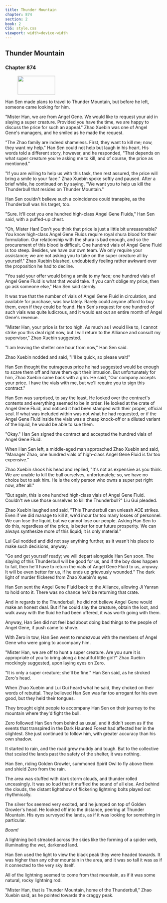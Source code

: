 ```yaml
---
title: Thunder Mountain
chapter: 874
section: 2
book: 2
CSS: style.css
viewport: width=device-width
---
```


## Thunder Mountain

### Chapter 874

<figure>
	<img src="../Images/gem.gif" alt="" id="gem" width="120" height="60" />
</figure>

Han Sen made plans to travel to Thunder Mountain, but before he left, someone came looking for him.

"Mister Han, we are from Angel Gene. We would like to request your aid in slaying a super creature. Provided you have the time, we are happy to discuss the price for such an appeal." Zhao Xuebin was one of Angel Gene's managers, and he smiled as he made the request.

"The Zhao family are indeed shameless. First, they want to kill me; now, they want my help." Han Sen could not help but laugh in his heart. His words told a different story, however, and he responded, "That depends on what super creature you're asking me to kill, and of course, the price as mentioned."

"If you are willing to help us with this task, then rest assured, the price will bring a smile to your face." Zhao Xuebin spoke softly and paused. After a brief while, he continued on by saying, "We want you to help us kill the Thunderbull that resides on Thunder Mountain."

Han Sen couldn't believe such a coincidence could transpire, as the Thunderbull was his target, too.

"Sure. It'll cost you one hundred high-class Angel Gene Fluids," Han Sen said, with a puffed-up chest.

"Oh, Mister Han! Don't you think that price is just a little bit unreasonable? You know high-class Angel Gene Fluids require royal shura blood for their formulation. Our relationship with the shura is bad enough, and so the procurement of this blood is difficult. One hundred vials of Angel Gene Fluid is too steep. Besides, we have our own team. We only require your assistance; we are not asking you to take on the super creature all by yourself." Zhao Xuebin blushed, undoubtedly feeling rather awkward over the proposition he had to decline.

"You said your offer would bring a smile to my face; one hundred vials of Angel Gene Fluid is what that would take. If you can't oblige my price, then go ask someone else," Han Sen said sternly.

It was true that the number of vials of Angel Gene Fluid in circulation, and available for purchase, was low lately. Rarely could anyone afford to buy them, even if they could be found. Han Sen's request for one hundred of such vials was quite ludicrous, and it would eat out an entire month of Angel Gene's revenue.

"Mister Han, your price is far too high. As much as I would like to, I cannot strike you this deal right now, but I will return to the Alliance and consult my supervisor," Zhao Xuebin suggested.

"I am leaving the shelter one hour from now," Han Sen said.

Zhao Xuebin nodded and said, "I'll be quick, so please wait!"

Han Sen thought the outrageous price he had suggested would be enough to scare them off and have them quit their intrusion. But unfortunately for him, Zhao Xuebin came back with a grin. He said, "Our company accepts your price. I have the vials with me, but we'll require you to sign this contract."

Han Sen was surprised, to say the least. He looked over the contract's contents and everything seemed to be in order. He looked at the crate of Angel Gene Fluid, and noticed it had been stamped with their proper, official seal. If what was included within was not what he had requested, or if the Angel Gene Fluid inside the vials was a cheap knock-off or a diluted variant of the liquid, he would be able to sue them.

"Okay." Han Sen signed the contract and accepted the hundred vials of Angel Gene Fluid.

When Han Sen left, a middle-aged man approached Zhao Xuebin and said, "Manager Zhao, one hundred vials of high-class Angel Gene Fluid is far too expensive."

Zhao Xuebin shook his head and replied, "It's not as expensive as you think. We are unable to kill the bull ourselves, unfortunately; so, we have no choice but to ask him. He is the only person who owns a super pet right now, after all."

"But again, this is one hundred high-class vials of Angel Gene Fluid. Couldn't we use those ourselves to kill the Thunderbull?" Liu Gui pleaded.

Zhao Xuebin laughed and said, "This Thunderbull can unleash AOE strikes. Even if we did manage to kill it, we'd incur far too many losses of personnel. We can lose the liquid, but we cannot lose our people. Asking Han Sen to do this, regardless of the price, is better for our future prosperity. We can always synthesize more of this liquid; it is only material."

Lui Gui nodded and did not say anything further, as it wasn't his place to make such decisions, anyway.

"Go and get yourself ready; we will depart alongside Han Sen soon. The slaying of this Thunderbull will be good for us, and if the boy does happen to fail, then he'll have to return the vials of Angel Gene Fluid to us, anyway. It will be even better for us, if he ends up grievously wounded." The dark light of murder flickered from Zhao Xuebin's eyes.

Han Sen sent the Angel Gene Fluid back to the Alliance, allowing Ji Yanran to hold onto it. There was no chance he'd be returning that crate.

And in regards to the Thunderbull, he did not believe Angel Gene would make an honest deal. But if he could slay the creature, obtain the loot, and walk away with the fluid he had been offered, it was worth going with them.

Anyway, Han Sen did not feel bad about doing bad things to the people of Angel Gene, if push came to shove.

With Zero in tow, Han Sen went to rendezvous with the members of Angel Gene who were going to accompany him.

"Mister Han, we are off to hunt a super creature. Are you sure it is appropriate of you to bring along a beautiful little girl?" Zhao Xuebin mockingly suggested, upon laying eyes on Zero.

"It is only a super creature; she'll be fine." Han Sen said, as he stroked Zero's head.

When Zhao Xuebin and Lui Gui heard what he said, they choked on their words of rebuttal. They believed Han Sen was far too arrogant for his own good, but they held their tongues.

They brought eight people to accompany Han Sen on their journey to the mountain where they'd fight the bull.

Zero followed Han Sen from behind as usual, and it didn't seem as if the events that transpired in the Dark Haunted Forest had affected her in the slightest. She just continued to follow him, with greater accuracy than his own shadow.

It started to rain, and the road grew muddy and tough. But to the collective that scaled the lands past the safety of the shelter, it was nothing.

Han Sen, riding Golden Growler, summoned Spirit Owl to fly above them and shield Zero from the rain.

The area was stuffed with dark storm clouds, and thunder rolled unceasingly. It was so loud that it muffled the sound of all else. And behind the clouds, the distant lightshow of flickering lightning bolts played out rhythmically.

The silver fox seemed very excited, and he jumped on top of Golden Growler's head. He looked off into the distance, peering at Thunder Mountain. His eyes surveyed the lands, as if it was looking for something in particular.

*Boom!*

A lightning bolt streaked across the skies like the forming of a spider web, illuminating the wet, darkened land.

Han Sen used the light to view the black peak they were headed towards. It was higher than any other mountain in the area, and it was so tall it was as if it connected to the very sky itself.

All of the lightning seemed to come from that mountain, as if it was some natural, rocky lightning rod.

"Mister Han, that is Thunder Mountain, home of the Thunderbull," Zhao Xuebin said, as he pointed towards the craggy peak.